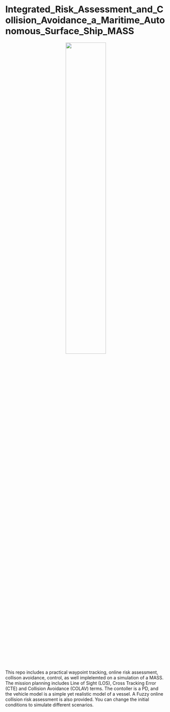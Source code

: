 # Integrated_Risk_Assessment_and_Collision_Avoidance_a_Maritime_Autonomous_Surface_Ship_MASS

<p align="center">
  <img src="https://github.com/user-attachments/assets/db2aea61-0ac4-4794-ac0a-68249c334e21" width="50%">
</p>


This repo includes a practical waypoint tracking, online risk assessment, collison avoidance, control, as well implelemted on a simulation of a MASS. The mission planning includes Line of Sight (LOS), Cross Tracking Error (CTE) and Collision Avoidance (COLAV) terms. The contoller is a PD, and the vehicle model is a simple yet realistic model of a vessel. A Fuzzy online collision risk assessment is also provided. You can change the initial conditions to simulate different scenarios. 
